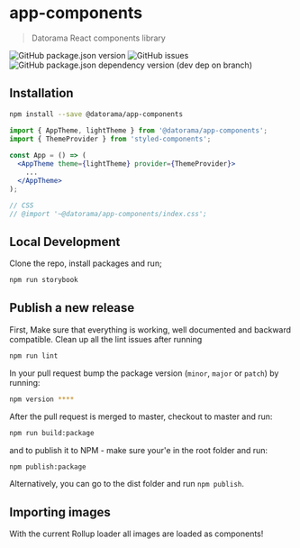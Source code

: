 # app-components

> Datorama React components library

![GitHub package.json version](https://img.shields.io/github/package-json/v/datorama/app-components.svg)
![GitHub issues](https://img.shields.io/github/issues-raw/datorama/app-components.svg)
![GitHub package.json dependency version (dev dep on branch)](https://img.shields.io/github/package-json/dependency-version/datorama/app-components/dev/react.svg)

## Installation
```bash
npm install --save @datorama/app-components
```

```jsx
import { AppTheme, lightTheme } from '@datorama/app-components';
import { ThemeProvider } from 'styled-components';
    
const App = () => (
  <AppTheme theme={lightTheme} provider={ThemeProvider}>
    ...
  </AppTheme>
);

// CSS
// @import '~@datorama/app-components/index.css';
```

## Local Development

Clone the repo, install packages and run;

```bash
npm run storybook
```

## Publish a new release

First, Make sure that everything is working, well documented and backward compatible.
Clean up all the lint issues after running

```bash
npm run lint
``` 

In your pull request bump the package version (`minor`, `major` or `patch`) by running:

```bash
npm version **** 
```

After the pull request is merged to master, checkout to master and run:

```bash
npm run build:package
```

and to publish it to NPM - make sure your'e in the root folder and run:

```bash
npm publish:package
```

Alternatively, you can go to the dist folder and run `npm publish`.

## Importing images

With the current Rollup loader all images are loaded as components!
